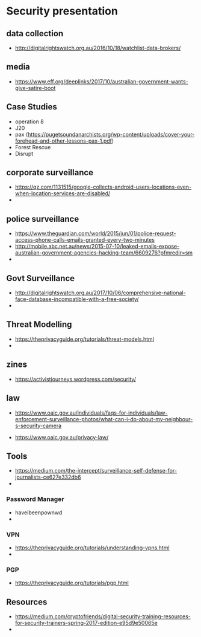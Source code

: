 # Security presentation

## data collection
 - http://digitalrightswatch.org.au/2016/10/18/watchlist-data-brokers/

## media
 - https://www.eff.org/deeplinks/2017/10/australian-government-wants-give-satire-boot

## Case Studies
 - operation 8
 - J20
 - pax (https://pugetsoundanarchists.org/wp-content/uploads/cover-your-forehead-and-other-lessons-pax-1.pdf)
 - Forest Rescue
 - Disrupt

## corporate surveillance
 - https://qz.com/1131515/google-collects-android-users-locations-even-when-location-services-are-disabled/
 -

## police surveillance
 - https://www.theguardian.com/world/2015/jun/01/police-request-access-phone-calls-emails-granted-every-two-minutes
 - http://mobile.abc.net.au/news/2015-07-10/leaked-emails-expose-australian-government-agencies-hacking-team/6609276?pfmredir=sm
 -

## Govt Surveillance
 - http://digitalrightswatch.org.au/2017/10/06/comprehensive-national-face-database-incompatible-with-a-free-society/
 -

## Threat Modelling
 - https://theprivacyguide.org/tutorials/threat-models.html
 -

## zines
 - https://activistjourneys.wordpress.com/security/

## law
 - https://www.oaic.gov.au/individuals/faqs-for-individuals/law-enforcement-surveillance-photos/what-can-i-do-about-my-neighbour-s-security-camera

 - https://www.oaic.gov.au/privacy-law/

## Tools

 - https://medium.com/the-intercept/surveillance-self-defense-for-journalists-ce627e332db6
 -

### Password Manager
- haveibeenpownwd
-

### VPN
- https://theprivacyguide.org/tutorials/understanding-vpns.html
-

### PGP
 - https://theprivacyguide.org/tutorials/pgp.html

## Resources
 - https://medium.com/cryptofriends/digital-security-training-resources-for-security-trainers-spring-2017-edition-e95d9e50065e
 -

